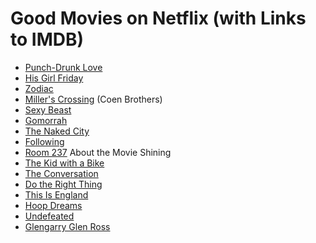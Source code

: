# Good Movies on Netflix (with Links to IMDB)

- [Punch-Drunk Love](http://www.imdb.com/title/tt0272338/)
- [His Girl Friday](http://www.imdb.com/title/tt0032599/)
- [Zodiac](http://www.imdb.com/title/tt0443706/)
- [Miller's Crossing](http://www.imdb.com/title/tt0100150/) (Coen Brothers)
- [Sexy Beast](http://www.imdb.com/title/tt0203119/)
- [Gomorrah](http://www.imdb.com/title/tt0929425/)
- [The Naked City](http://www.imdb.com/title/tt0040636/)
- [Following](http://www.imdb.com/title/tt0154506/)
- [Room 237](http://www.imdb.com/title/tt2085910/) About the Movie Shining
- [The Kid with a Bike](http://www.imdb.com/title/tt1827512/)
- [The Conversation](http://www.imdb.com/title/tt0071360/)
- [Do the Right Thing](http://www.imdb.com/title/tt0097216/)
- [This Is England](http://www.imdb.com/title/tt0480025/)
- [Hoop Dreams](http://www.imdb.com/title/tt0110057/)
- [Undefeated](http://www.imdb.com/title/tt1860355/)
- [Glengarry Glen Ross](http://www.imdb.com/title/tt0104348/)
